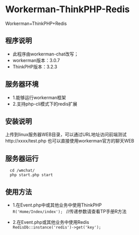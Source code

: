 # Workerman-ThinkPHP-Redis
Workerman+ThinkPHP+Redis

## 程序说明
* 此程序由workerman-chat改写；
* workerman版本：3.0.7
* ThinkPHP版本：3.2.3

## 服务器环境
* 1.能够运行workerman框架
* 2.支持php-cli模式下的redis扩展

## 安装说明

上传到linux服务器WEB目录，可以通过URL地址访问前端测试
http://xxxx/test.php
也可以直接使用workerman官方的聊天WEB

## 服务器运行

```shell
  cd /wmchat/
  php start.php start
```

## 使用方法
* 1.在Event.php中或其他业务中使用ThinkPHP
<code> R('Home/Index/index'); </code> //传递参数请查看TP手册R方法

* 2.在Event.php或其他业务中使用Redis
<code> RedisDb::instance('redis')->get('key');</code>

